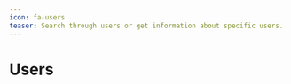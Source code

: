 ```yaml
---
icon: fa-users
teaser: Search through users or get information about specific users.
---
```


# Users